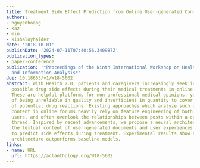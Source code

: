```yaml
---
title: Treatment Side Effect Prediction from Online User-generated Content
authors:
- nguyenhoang
- kaz
- min
- kishaloyhalder
date: '2018-10-01'
publishDate: '2024-07-11T07:40:56.340987Z'
publication_types:
- paper-conference
publication: '*Proceedings of the Ninth International Workshop on Health Text Mining
  and Information Analysis*'
doi: 10.18653/v1/W18-5602
abstract: With Health 2.0, patients and caregivers increasingly seek information regarding
  possible drug side effects during their medical treatments in online health communities.
  These are helpful platforms for non-professional medical opinions, yet pose risk
  of being unreliable in quality and insufficient in quantity to cover the wide range
  of potential drug reactions. Existing approaches which analyze such user-generated
  content in online forums heavily rely on feature engineering of both documents and
  users, and often overlook the relationships between posts within a common discussion
  thread. Inspired by recent advancements, we propose a neural architecture that models
  the textual content of user-generated documents and user experiences in online communities
  to predict side effects during treatment. Experimental results show that our proposed
  architecture outperforms baseline models.
links:
- name: URL
  url: https://aclanthology.org/W18-5602
---
```

